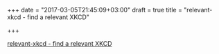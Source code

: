 +++
date = "2017-03-05T21:45:09+03:00"
draft = true
title = "relevant-xkcd - find a relevant XKCD"

+++

<p><a href="https://github.com/adtac/relevant-xkcd">relevant-xkcd - find a relevant XKCD</a></p>
